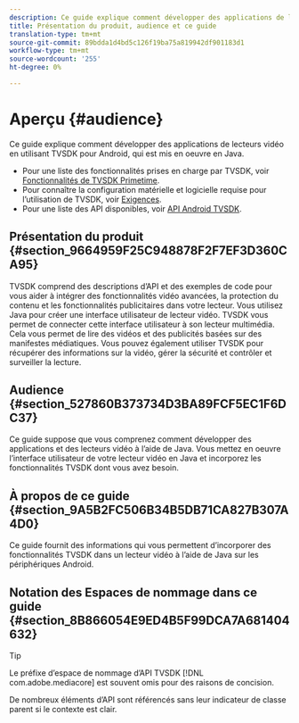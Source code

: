 ```yaml
---
description: Ce guide explique comment développer des applications de lecteurs vidéo en utilisant TVSDK pour Android, qui est mis en oeuvre en Java.
title: Présentation du produit, audience et ce guide
translation-type: tm+mt
source-git-commit: 89bdda1d4bd5c126f19ba75a819942df901183d1
workflow-type: tm+mt
source-wordcount: '255'
ht-degree: 0%

---
```



# Aperçu {#audience}

Ce guide explique comment développer des applications de lecteurs vidéo en utilisant TVSDK pour Android, qui est mis en oeuvre en Java.

<!--<a id="section_FC24E86A2E6442B8A3769160769BBDFA"></a>-->

* Pour une liste des fonctionnalités prises en charge par TVSDK, voir [Fonctionnalités de TVSDK Primetime](../../../tvsdk-3x-android-prog/android-3x-introduction/overview-prod-audience-guide/android-3x-overview-of-the-player.md).
* Pour connaître la configuration matérielle et logicielle requise pour l’utilisation de TVSDK, voir [Exigences](../../../tvsdk-3x-android-prog/android-3x-introduction/android-3x-requirements.md).
* Pour une liste des API disponibles, voir [API Android TVSDK](https://help.adobe.com/en_US/primetime/api/psdk/javadoc3.5/index.html).

## Présentation du produit {#section_9664959F25C948878F2F7EF3D360CA95}

TVSDK comprend des descriptions d’API et des exemples de code pour vous aider à intégrer des fonctionnalités vidéo avancées, la protection du contenu et les fonctionnalités publicitaires dans votre lecteur. Vous utilisez Java pour créer une interface utilisateur de lecteur vidéo. TVSDK vous permet de connecter cette interface utilisateur à son lecteur multimédia. Cela vous permet de lire des vidéos et des publicités basées sur des manifestes médiatiques. Vous pouvez également utiliser TVSDK pour récupérer des informations sur la vidéo, gérer la sécurité et contrôler et surveiller la lecture.

## Audience {#section_527860B373734D3BA89FCF5EC1F6DC37}

Ce guide suppose que vous comprenez comment développer des applications et des lecteurs vidéo à l’aide de Java. Vous mettez en oeuvre l’interface utilisateur de votre lecteur vidéo en Java et incorporez les fonctionnalités TVSDK dont vous avez besoin.

## À propos de ce guide {#section_9A5B2FC506B34B5DB71CA827B307A4D0}

Ce guide fournit des informations qui vous permettent d’incorporer des fonctionnalités TVSDK dans un lecteur vidéo à l’aide de Java sur les périphériques Android.

## Notation des Espaces de nommage dans ce guide {#section_8B866054E9ED4B5F99DCA7A681404632}

>[!TIP]
>
>Le préfixe d’espace de nommage d’API TVSDK [!DNL com.adobe.mediacore] est souvent omis pour des raisons de concision.
>
>De nombreux éléments d’API sont référencés sans leur indicateur de classe parent si le contexte est clair.